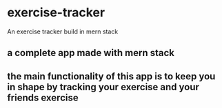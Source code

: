 # exercise-tracker
An exercise tracker build in mern stack


## a complete app made with mern stack 
## the main functionality of this app is to keep you in shape by tracking your exercise and your friends exercise
